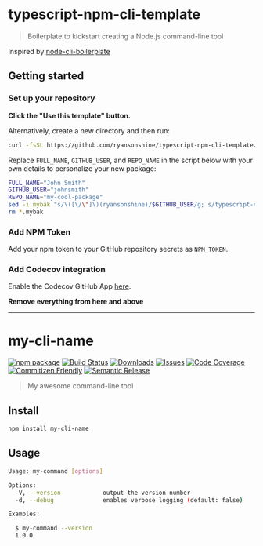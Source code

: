 # typescript-npm-cli-template

> Boilerplate to kickstart creating a Node.js command-line tool

Inspired by [node-cli-boilerplate](https://github.com/sindresorhus/node-cli-boilerplate)

## Getting started

### Set up your repository

**Click the "Use this template" button.**

Alternatively, create a new directory and then run:

```bash
curl -fsSL https://github.com/ryansonshine/typescript-npm-cli-template/archive/main.tar.gz | tar -xz --strip-components=1
```

Replace `FULL_NAME`, `GITHUB_USER`, and `REPO_NAME` in the script below with your own details to personalize your new package:

```bash
FULL_NAME="John Smith"
GITHUB_USER="johnsmith"
REPO_NAME="my-cool-package"
sed -i.mybak "s/\([\/\"]\)(ryansonshine)/$GITHUB_USER/g; s/typescript-npm-cli-template\|my-cli-name/$REPO_NAME/g; s/Jyrki Kokkola/$FULL_NAME/g" package.json package-lock.json README.md
rm *.mybak
```

### Add NPM Token

Add your npm token to your GitHub repository secrets as `NPM_TOKEN`.

### Add Codecov integration

Enable the Codecov GitHub App [here](https://github.com/apps/codecov).

**Remove everything from here and above**

---

# my-cli-name

[![npm package][npm-img]][npm-url]
[![Build Status][build-img]][build-url]
[![Downloads][downloads-img]][downloads-url]
[![Issues][issues-img]][issues-url]
[![Code Coverage][codecov-img]][codecov-url]
[![Commitizen Friendly][commitizen-img]][commitizen-url]
[![Semantic Release][semantic-release-img]][semantic-release-url]

> My awesome command-line tool

## Install

```bash
npm install my-cli-name
```

## Usage

```bash
Usage: my-command [options]

Options:
  -V, --version            output the version number
  -d, --debug              enables verbose logging (default: false)

Examples:

  $ my-command --version
  1.0.0
```

[build-img]:https://github.com/ryansonshine/typescript-npm-cli-template/actions/workflows/release.yml/badge.svg
[build-url]:https://github.com/ryansonshine/typescript-npm-cli-template/actions/workflows/release.yml
[downloads-img]:https://img.shields.io/npm/dt/typescript-npm-cli-template
[downloads-url]:https://www.npmtrends.com/typescript-npm-cli-template
[npm-img]:https://img.shields.io/npm/v/typescript-npm-cli-template
[npm-url]:https://www.npmjs.com/package/typescript-npm-cli-template
[issues-img]:https://img.shields.io/github/issues/ryansonshine/typescript-npm-cli-template
[issues-url]:https://github.com/ryansonshine/typescript-npm-cli-template/issues
[codecov-img]:https://codecov.io/gh/ryansonshine/typescript-npm-cli-template/branch/main/graph/badge.svg
[codecov-url]:https://codecov.io/gh/ryansonshine/typescript-npm-cli-template
[semantic-release-img]:https://img.shields.io/badge/%20%20%F0%9F%93%A6%F0%9F%9A%80-semantic--release-e10079.svg
[semantic-release-url]:https://github.com/semantic-release/semantic-release
[commitizen-img]:https://img.shields.io/badge/commitizen-friendly-brightgreen.svg
[commitizen-url]:http://commitizen.github.io/cz-cli/
